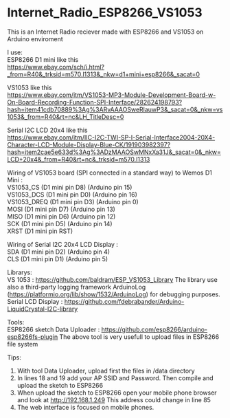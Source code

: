 # Internet_Radio_ESP8266_VS1053
This is an Internet Radio reciever made with ESP8266 and VS1053 on Arduino enviroment

I use:<br> 
ESP8266 D1 mini like this <br>
https://www.ebay.com/sch/i.html?_from=R40&_trksid=m570.l1313&_nkw=d1+mini+esp8266&_sacat=0

VS1053 like this <br>
https://www.ebay.com/itm/VS1053-MP3-Module-Development-Board-w-On-Board-Recording-Function-SPI-Interface/282624198793?hash=item41cdb70889%3Ag%3ARvAAAOSweRlauwP3&_sacat=0&_nkw=vs1053&_from=R40&rt=nc&LH_TitleDesc=0

Serial I2C LCD 20x4 like this <br>
https://www.ebay.com/itm/IIC-I2C-TWI-SP-I-Serial-Interface2004-20X4-Character-LCD-Module-Display-Blue-CK/191903982397?hash=item2cae5e633d%3Ag%3ADzMAAOSwMNxXa31J&_sacat=0&_nkw=LCD+20x4&_from=R40&rt=nc&_trksid=m570.l1313


Wiring of VS1053 board (SPI connected in a standard way) to Wemos D1 Mini : <br>
VS1053_CS   (D1 mini pin D8)  (Arduino pin 15)<br>
VS1053_DCS  (D1 mini pin D0)  (Arduino pin 16)<br>
VS1053_DREQ (D1 mini pin D3)  (Arduino pin 0)<br>
MOSI        (D1 mini pin D7)  (Arduino pin 13)<br>
MISO        (D1 mini pin D6)  (Arduino pin 12)<br>
SCK         (D1 mini pin D5)  (Arduino pin 14)<br>
XRST        (D1 mini pin RST)<br>

Wiring of Serial I2C 20x4 LCD Display : <br>
SDA  (D1 mini pin D2) (Arduino pin 4)<br>
CLS  (D1 mini pin D1) (Arduino pin 5)<br>


Librarys: <br>
VS 1053 : https://github.com/baldram/ESP_VS1053_Library The library use also a third-party logging framework ArduinoLog (https://platformio.org/lib/show/1532/ArduinoLog) for debugging purposes.<br>
Serial LCD Display : https://github.com/fdebrabander/Arduino-LiquidCrystal-I2C-library<br>


Tools:<br>
ESP8266 sketch Data Uploader : https://github.com/esp8266/arduino-esp8266fs-plugin
The above tool is very usefull to upload files in ESP8266 file system

Tips:<br>
1. With tool Data Uploader, upload first the files in /data directory<br>
2. In lines 18 and 19 add your AP SSID and Password. Then compile and upload the sketch to ESP8266<br>
3. When upload the sketch to ESP8266 open your mobile phone browser and look at http://192.168.1.249 This address could change in line 85<br>
4. The web interface is focused on mobile phones.<br>


